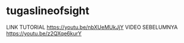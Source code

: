 # tugaslineofsight

LINK TUTORIAL https://youtu.be/nbXUeMUkJjY
VIDEO SEBELUMNYA https://youtu.be/z2QXqe6kurY
